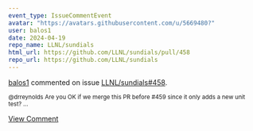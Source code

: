 ```yaml
---
event_type: IssueCommentEvent
avatar: "https://avatars.githubusercontent.com/u/5669480?"
user: balos1
date: 2024-04-19
repo_name: LLNL/sundials
html_url: https://github.com/LLNL/sundials/pull/458
repo_url: https://github.com/LLNL/sundials
---
```


<a href='https://github.com/balos1' target='_blank'>balos1</a> commented on issue <a href='https://github.com/LLNL/sundials/pull/458' target='_blank'>LLNL/sundials#458</a>.

<small>@drreynolds Are you OK if we merge this PR before #459  since it only adds a new unit test? ...</small>

<a href='https://github.com/LLNL/sundials/pull/458' target='_blank'>View Comment</a>